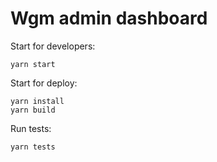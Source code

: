 # Wgm admin dashboard

Start for developers:
```
yarn start
```

Start for deploy:
```
yarn install
yarn build
```

Run tests:
```
yarn tests
```
